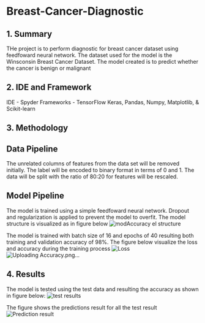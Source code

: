 # Breast-Cancer-Diagnostic

## 1. Summary
THe project is to perform diagnostic for breast cancer dataset using feedfoward neural network. The dataset used for the model is the Winsconsin Breast Cancer Dataset. The model created is to predict whether the cancer is benign or malignant

## 2. IDE and Framework
IDE - Spyder
Frameworks - TensorFlow Keras, Pandas, Numpy, Matplotlib, & Scikit-learn

## 3. Methodology

## Data Pipeline
The unrelated columns of features from the data set will be removed initially. The label will be encoded to binary format in terms of 0 and 1. The data will be split with the ratio of 80:20 for features will be rescaled.

## Model Pipeline
The model is trained using a simple feedfoward neural network. Dropout and regularization is applied to prevent the model to overfit. The model structure is visualized as in figure below
![mod![Accuracy](https://user-images.githubusercontent.com/100821053/163700664-254397c8-7d85-4834-bd57-99bdb9f1ae00.png)
el structure](https://user-images.githubusercontent.com/100821053/163700636-90300242-3b50-49ad-92af-6242867be2ce.png)

The model is trained with batch size of 16 and epochs of 40 resulting both training and validation accuracy of 98%. The figure below visualize the loss and accuracy during the training process
![Loss](https://user-images.githubusercontent.com/100821053/163700663-d570e14c-0da4-4307-9e1f-33e00a716efb.png)
![Uploading Accuracy.png…]()

## 4. Results

The model is tested using the test data and resulting the accuracy as shown in figure below:
![test results](https://user-images.githubusercontent.com/100821053/163700719-c0e3dfcf-2498-40d6-a332-ba08f05e7113.png)

The figure shows the predictions result for all the test result
![Prediction result](https://user-images.githubusercontent.com/100821053/163700721-ac7f226b-f597-4618-a60e-d966162b0ca4.png)




